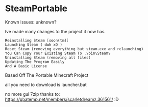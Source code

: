 # SteamPortable

Known Issues: unknown?

Ive made many changes to the project it now has

    Reinstalling Steam [soon(tm)]
    Launching Steam ( duh xD )
    Reset Steam (removing everything but steam.exe and relaunching)
    You Can Copy Your Existing Steam To .\bin\Steam\
    Uninstalling Steam (removing all files)
    Updating The Program Easily
    And A Basic License

Based Off The Portable Minecraft Project

all you need to download is launcher.bat

no more gui 7zip thanks to: https://gbatemp.net/members/scarletdreamz.361561/ :D

